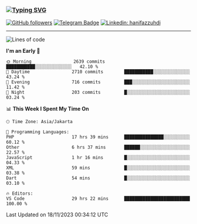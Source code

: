 ### [![Typing SVG](https://readme-typing-svg.herokuapp.com?font=lato&size=22&lines=Hi+There+👋)](https://git.io/typing-svg) 

[![GitHub followers](https://img.shields.io/github/followers/hanifazzuhdi?label=Follow&style=social)](https://github.com/hanifazzuhdi/?tab=follow) 
[![Telegram Badge](https://img.shields.io/badge/-hanif0198-blue?style=social&logo=telegram&link=https://www.t.me/hanif0198/)](https://www.t.me/hanif0198/) 
[![Linkedin: hanifazzuhdi](https://img.shields.io/badge/-hanifazzuhdi-blue?style=flat-square&logo=Linkedin&logoColor=white&link=https://www.linkedin.com/in/hanif-az-zuhdi-69688019b/)](https://www.linkedin.com/in/hanif-az-zuhdi-69688019b/) 

<hr/>

<!--START_SECTION:waka-->
![Lines of code](https://img.shields.io/badge/From%20Hello%20World%20I%27ve%20Written-39.2%20million%20lines%20of%20code-blue)

**I'm an Early 🐤** 

```text
🌞 Morning                2639 commits        ███████████░░░░░░░░░░░░░░   42.10 % 
🌆 Daytime                2710 commits        ███████████░░░░░░░░░░░░░░   43.24 % 
🌃 Evening                716 commits         ███░░░░░░░░░░░░░░░░░░░░░░   11.42 % 
🌙 Night                  203 commits         █░░░░░░░░░░░░░░░░░░░░░░░░   03.24 % 
```


📊 **This Week I Spent My Time On** 

```text
🕑︎ Time Zone: Asia/Jakarta

💬 Programming Languages: 
PHP                      17 hrs 39 mins      ███████████████░░░░░░░░░░   60.12 % 
Other                    6 hrs 37 mins       ██████░░░░░░░░░░░░░░░░░░░   22.57 % 
JavaScript               1 hr 16 mins        █░░░░░░░░░░░░░░░░░░░░░░░░   04.33 % 
XML                      59 mins             █░░░░░░░░░░░░░░░░░░░░░░░░   03.38 % 
Dart                     54 mins             █░░░░░░░░░░░░░░░░░░░░░░░░   03.10 % 

🔥 Editors: 
VS Code                  29 hrs 22 mins      █████████████████████████   100.00 % 
```


 Last Updated on 18/11/2023 00:34:12 UTC
<!--END_SECTION:waka-->
